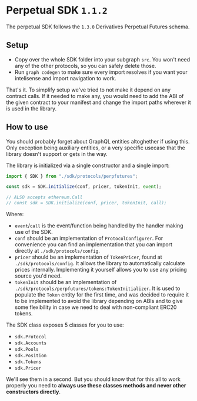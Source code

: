 # Perpetual SDK `1.1.2`

The perpetual SDK follows the `1.3.0` Derivatives Perpetual Futures schema.

## Setup

- Copy over the whole SDK folder into your subgraph `src`. You won't need any of the other protocols, so you can safely delete those.
- Run `graph codegen` to make sure every import resolves if you want your intelisense and import navigation to work.

That's it. To simplify setup we've tried to not make it depend on any contract calls. If it needed to make any, you would need to add the ABI of the given contract to your manifest and change the import paths wherever it is used in the library.

## How to use

You should probably forget about GraphQL entities altoghether if using this. Only exception being auxiliary entities, or a very specific usecase that the library doesn't support or gets in the way.

The library is initialized via a single constructor and a single import:

```typescript
import { SDK } from "./sdk/protocols/perpfutures";

const sdk = SDK.initialize(conf, pricer, tokenInit, event);

// ALSO accepts ethereum.Call
// const sdk = SDK.initialize(conf, pricer, tokenInit, call);
```

Where:

- `event`/`call` is the event/function being handled by the handler making use of the SDK.
- `conf` should be an implementation of `ProtocolConfigurer`. For convenience you can find an implementation that you can import directly at `./sdk/protocols/config`.
- `pricer` should be an implementation of `TokenPricer`, found at `./sdk/protocols/config`. It allows the library to automatically calculate prices internally. Implementing it yourself allows you to use any pricing source you'd need.
- `tokenInit` should be an implementation of `./sdk/protocols/perpfutures/tokens:TokenInitializer`. It is used to populate the `Token` entity for the first time, and was decided to require it to be implemented to avoid the library depending on ABIs and to give some flexibility in case we need to deal with non-compliant ERC20 tokens.

The SDK class exposes 5 classes for you to use:

- `sdk.Protocol`
- `sdk.Accounts`
- `sdk.Pools`
- `sdk.Position`
- `sdk.Tokens`
- `sdk.Pricer`

We'll see them in a second. But you should know that for this all to work properly you need to **always use these classes methods and never other constructors directly**.
